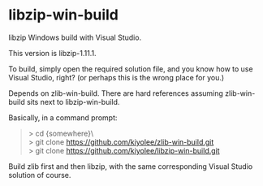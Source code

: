 # libzip-win-build

libzip Windows build with Visual Studio.

This version is libzip-1.11.1.

To build, simply open the required solution file, and
you know how to use Visual Studio, right?
(or perhaps this is the wrong place for you.)

Depends on zlib-win-build. There are hard references assuming
zlib-win-build sits next to libzip-win-build.

Basically, in a command prompt:

> \> cd {somewhere}\\  
> \> git clone https://github.com/kiyolee/zlib-win-build.git  
> \> git clone https://github.com/kiyolee/libzip-win-build.git

Build zlib first and then libzip, with the same corresponding Visual Studio solution of course.
